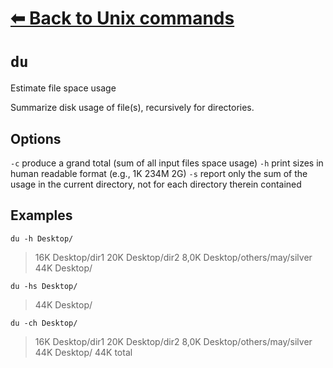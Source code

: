 # [⬅ Back	to Unix commands](Unix.md)
# `du`
Estimate file space usage

Summarize disk usage of file(s), recursively for directories.

## Options
`-c` produce a grand total (sum of all input files space usage)
`-h` print sizes in human readable format (e.g., 1K 234M 2G)
`-s` report only the sum of the usage in the current directory, not for each directory therein contained

## Examples
`du -h Desktop/`
>16K	Desktop/dir1
20K	Desktop/dir2
8,0K	Desktop/others/may/silver
44K Desktop/

`du -hs Desktop/`
> 44K Desktop/

`du -ch Desktop/`
>16K	Desktop/dir1
20K	Desktop/dir2
8,0K	Desktop/others/may/silver
44K Desktop/
44K total
